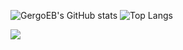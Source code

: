 ![GergoEB's GitHub stats](https://github-readme-stats.vercel.app/api?username=GergoEB&show_icons=true&bg_color=0c144a&text_color=ffffff&title_color=ffffff&hide_border=true)
![Top Langs](https://github-readme-stats.vercel.app/api/top-langs/?username=GergoEB&layout=compact&bg_color=0c144a&text_color=ffffff&title_color=ffffff&hide_border=true)

![](https://komarev.com/ghpvc/?username=GergoEB&color=0c144a&style=for-the-badge)
